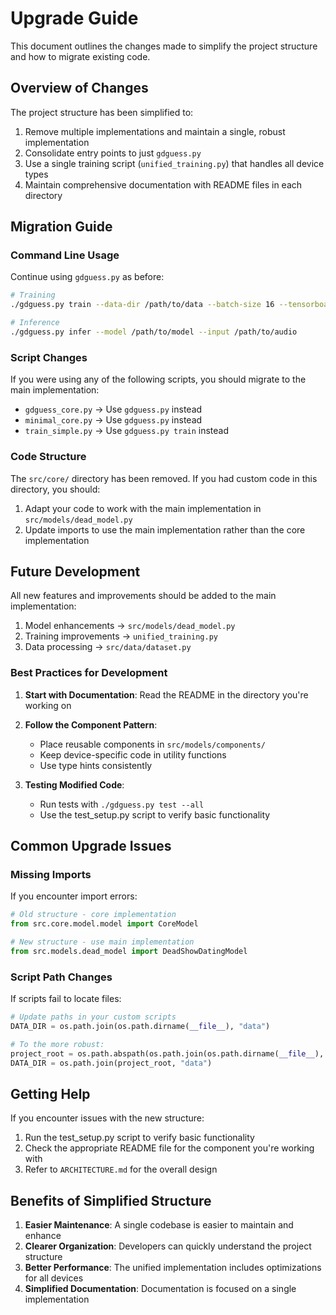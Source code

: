# Upgrade Guide

This document outlines the changes made to simplify the project structure and how to migrate existing code.

## Overview of Changes

The project structure has been simplified to:

1. Remove multiple implementations and maintain a single, robust implementation
2. Consolidate entry points to just `gdguess.py`
3. Use a single training script (`unified_training.py`) that handles all device types
4. Maintain comprehensive documentation with README files in each directory

## Migration Guide

### Command Line Usage

Continue using `gdguess.py` as before:

```bash
# Training
./gdguess.py train --data-dir /path/to/data --batch-size 16 --tensorboard

# Inference
./gdguess.py infer --model /path/to/model --input /path/to/audio
```

### Script Changes

If you were using any of the following scripts, you should migrate to the main implementation:

- `gdguess_core.py` → Use `gdguess.py` instead
- `minimal_core.py` → Use `gdguess.py` instead
- `train_simple.py` → Use `gdguess.py train` instead

### Code Structure

The `src/core/` directory has been removed. If you had custom code in this directory, you should:

1. Adapt your code to work with the main implementation in `src/models/dead_model.py`
2. Update imports to use the main implementation rather than the core implementation

## Future Development

All new features and improvements should be added to the main implementation:

1. Model enhancements → `src/models/dead_model.py`
2. Training improvements → `unified_training.py`
3. Data processing → `src/data/dataset.py`

### Best Practices for Development

1. **Start with Documentation**: Read the README in the directory you're working on

2. **Follow the Component Pattern**:
   - Place reusable components in `src/models/components/`
   - Keep device-specific code in utility functions
   - Use type hints consistently

3. **Testing Modified Code**:
   - Run tests with `./gdguess.py test --all`
   - Use the test_setup.py script to verify basic functionality

## Common Upgrade Issues

### Missing Imports

If you encounter import errors:

```python
# Old structure - core implementation
from src.core.model.model import CoreModel

# New structure - use main implementation
from src.models.dead_model import DeadShowDatingModel
```

### Script Path Changes

If scripts fail to locate files:

```python
# Update paths in your custom scripts
DATA_DIR = os.path.join(os.path.dirname(__file__), "data")

# To the more robust:
project_root = os.path.abspath(os.path.join(os.path.dirname(__file__), ".."))
DATA_DIR = os.path.join(project_root, "data")
```

## Getting Help

If you encounter issues with the new structure:

1. Run the test_setup.py script to verify basic functionality
2. Check the appropriate README file for the component you're working with
3. Refer to `ARCHITECTURE.md` for the overall design

## Benefits of Simplified Structure

1. **Easier Maintenance**: A single codebase is easier to maintain and enhance
2. **Clearer Organization**: Developers can quickly understand the project structure
3. **Better Performance**: The unified implementation includes optimizations for all devices
4. **Simplified Documentation**: Documentation is focused on a single implementation